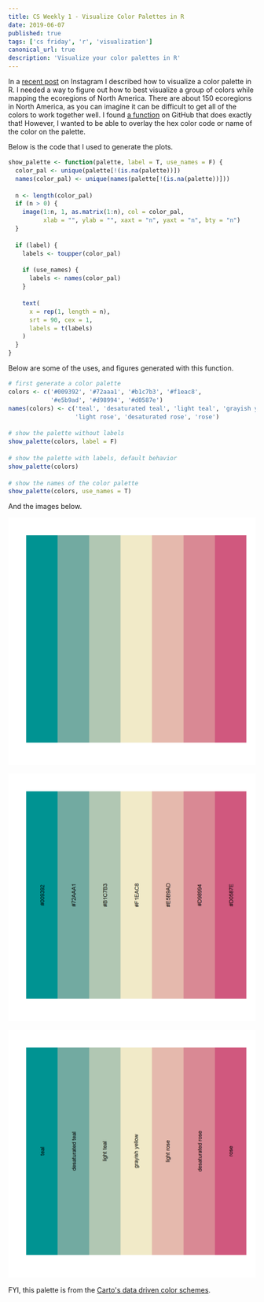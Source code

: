 ```yaml
---
title: CS Weekly 1 - Visualize Color Palettes in R
date: 2019-06-07
published: true
tags: ['cs friday', 'r', 'visualization']
canonical_url: true
description: 'Visualize your color palettes in R'
---
```


In a [recent post](https://www.instagram.com/p/Bx8ltB5BGXU/) on Instagram I described how to visualize a color palette in R. I needed a way to figure out how to best visualize a group of colors while mapping the ecoregions of North America. There are about 150 ecoregions in North America, as you can imagine it can be difficult to get all of the colors to work together well. I found [a function](https://github.com/hrbrmstr/swatches/blob/master/R/show-palette.R) on GitHub that does exactly that! However, I wanted to be able to overlay the hex color code or name of the color on the palette.

Below is the code that I used to generate the plots.

```r
show_palette <- function(palette, label = T, use_names = F) {
  color_pal <- unique(palette[!(is.na(palette))])
  names(color_pal) <- unique(names(palette[!(is.na(palette))]))
  
  n <- length(color_pal)
  if (n > 0) {
    image(1:n, 1, as.matrix(1:n), col = color_pal,
          xlab = "", ylab = "", xaxt = "n", yaxt = "n", bty = "n")
  }
    
  if (label) {
    labels <- toupper(color_pal)
    
    if (use_names) {
      labels <- names(color_pal)
    }
        
    text(
      x = rep(1, length = n),
      srt = 90, cex = 1,
      labels = t(labels)
    )
  }
}
```

Below are some of the uses, and figures generated with this function.

```r
# first generate a color palette
colors <- c('#009392', '#72aaa1', '#b1c7b3', '#f1eac8', 
            '#e5b9ad', '#d98994', '#d0587e')
names(colors) <- c('teal', 'desaturated teal', 'light teal', 'grayish yellow', 
                   'light rose', 'desaturated rose', 'rose')

# show the palette without labels
show_palette(colors, label = F)

# show the palette with labels, default behavior
show_palette(colors)

# show the names of the color palette
show_palette(colors, use_names = T)
```

And the images below.

![colors](./colors1.png)

![colors](./colors2.png)

![colors](./colors3.png)

FYI, this palette is from the [Carto's data driven color schemes](https://carto.com/carto-colors/).